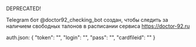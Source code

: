 DEPRECATED!

Telegram бот @doctor92_checking_bot создан, чтобы следить за наличием свободных талонов в расписании сервиса https://doctor-92.ru

auth.json:
{
    "token": "",
    "login": "",
    "pass": "",
    "cardfileid": ""
}
